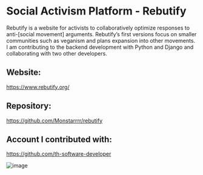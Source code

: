 # Social Activism Platform - Rebutify

Rebutify is a website for activists to collaboratively optimize responses to anti-[social movement] arguments. 
Rebutify’s first versions focus on smaller communities such as veganism and plans expansion into other movements. I am contributing to the backend development with Python and Django and collaborating with two other developers.

## Website:
https://www.rebutify.org/

## Repository:
https://github.com/Monstarrrr/rebutify

## Account I contributed with:
https://github.com/th-software-developer

![image](https://github.com/user-attachments/assets/8019520b-4e89-4847-be65-89f8d6279250)
